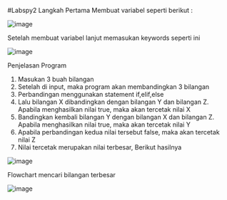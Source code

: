 #Labspy2 
Langkah Pertama Membuat variabel seperti berikut :

![image](https://user-images.githubusercontent.com/57063776/68074446-a7fcdb00-fdcd-11e9-8ad9-33cbeda76765.png)

Setelah membuat variabel lanjut memasukan keywords seperti ini

![image](https://user-images.githubusercontent.com/57063776/68074521-7fc1ac00-fdce-11e9-8d00-90791d5fa35c.png)

Penjelasan Program
1. Masukan 3 buah bilangan
2. Setelah di input, maka program akan membandingkan 3 bilangan
3. Perbandingan menggunakan statement if,elif,else
4. Lalu bilangan X dibandingkan dengan bilangan Y dan bilangan Z. Apabila menghasilkan nilai true, maka akan tercetak nilai X
5. Bandingkan kembali bilangan Y dengan bilangan X dan bilangan Z. Apabila menghasilkan nilai true, maka akan tercetak nilai Y
6. Apabila perbandingan kedua nilai tersebut false, maka akan tercetak nilai Z
7. Nilai tercetak merupakan nilai terbesar, Berikut hasilnya

![image](https://user-images.githubusercontent.com/57063776/68074388-fc538b00-fdcc-11e9-938a-f507860c13ba.png)

Flowchart mencari bilangan terbesar

![image](https://user-images.githubusercontent.com/57063776/68074610-7be25980-fdcf-11e9-84c5-0942fa9b1130.png)
